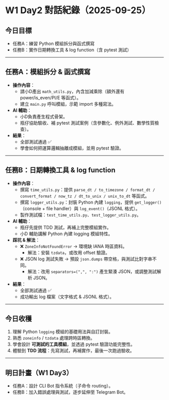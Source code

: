 # W1 Day2 對話紀錄（2025-09-25）

## 今日目標
- 任務A：練習 Python 模組拆分與函式撰寫  
- 任務B：實作日期轉換工具 & log function（含 pytest 測試）

---

## 任務A：模組拆分 & 函式撰寫
- **操作內容**：  
  - 請小D產出 `math_utils.py`，內含加減乘除（額外還有 power/is_even/PI/E 等函式）。  
  - 建立 `main.py` 呼叫模組，示範 import 多種寫法。  
- **AI 輔助**：  
  - 小D負責產生程式骨架。  
  - 瓶仔協助驗收、補 pytest 測試案例（含參數化、例外測試、數學性質檢查）。  
- **結果**：  
  - 全部測試通過 ✅  
  - 學會如何把運算邏輯抽離成模組，並用 pytest 驗證。

---

## 任務B：日期轉換工具 & log function
- **操作內容**：  
  - 撰寫 `time_utils.py`：提供 `parse_dt / to_timezone / format_dt / convert_format / now_tz / dt_to_unix / unix_to_dt` 等函式。  
  - 撰寫 `logger_utils.py`：封裝 Python 內建 `logging`，提供 `get_logger()`（console + file handler）與 `log_event()`（JSONL 格式）。  
  - 製作測試檔：`test_time_utils.py`、`test_logger_utils.py`。  
- **AI 輔助**：  
  - 瓶仔先提供 TDD 測試，再補上完整模組實作。  
  - 小D 輔助講解 Python 內建 logging 模組特性。  
- **踩坑 & 解法**：  
  - ❌ `ZoneInfoNotFoundError` → 環境缺 IANA 時區資料。  
    - 解法：安裝 `tzdata`，或改用 offset 驗證。  
  - ❌ JSON log 測試失敗 → 預設 `json.dumps` 帶空格，與測試比對字串不同。  
    - 解法：改用 `separators=(",", ":")` 產生緊湊 JSON，或調整測試解析 JSON。  
- **結果**：  
  - 全部測試通過 ✅  
  - 成功輸出 log 檔案（文字格式 & JSONL 格式）。

---

## 今日收穫
1. 理解 Python `logging` 模組的基礎用法與自訂封裝。  
2. 熟悉 `zoneinfo` / `tzdata` 處理跨時區轉換。  
3. 學會設計 **可測試的工具模組**，並透過 pytest 驗證功能完整性。  
4. 體驗到 **TDD 流程**：先寫測試，再補實作，最後一次跑過驗收。  

---

## 明日計畫（W1 Day3）
- 任務A：設計 CLI Bot 指令系統（子命令 routing）。  
- 任務B：加入錯誤處理與測試，逐步延伸至 Telegram Bot。  
